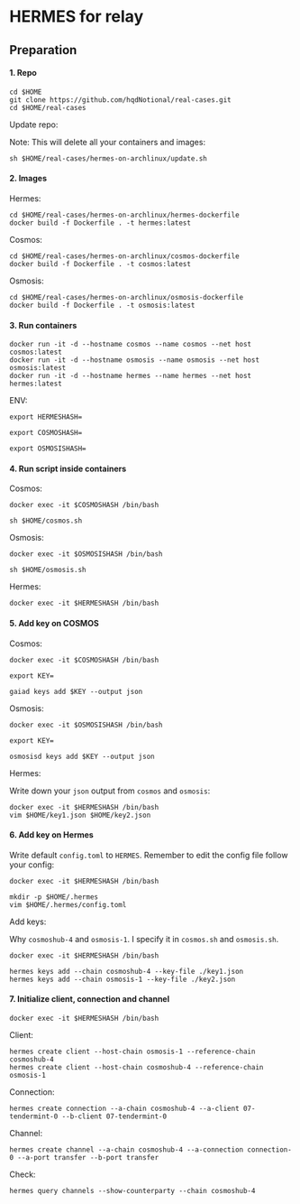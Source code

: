 # HERMES for relay

## Preparation
#### 1. Repo
```
cd $HOME
git clone https://github.com/hqdNotional/real-cases.git
cd $HOME/real-cases
```
Update repo:

Note: This will delete all your containers and images:
```
sh $HOME/real-cases/hermes-on-archlinux/update.sh
```

#### 2. Images
Hermes:
```
cd $HOME/real-cases/hermes-on-archlinux/hermes-dockerfile
docker build -f Dockerfile . -t hermes:latest
```
Cosmos:
```
cd $HOME/real-cases/hermes-on-archlinux/cosmos-dockerfile
docker build -f Dockerfile . -t cosmos:latest
```

Osmosis:
```
cd $HOME/real-cases/hermes-on-archlinux/osmosis-dockerfile
docker build -f Dockerfile . -t osmosis:latest
```

#### 3. Run containers
```
docker run -it -d --hostname cosmos --name cosmos --net host cosmos:latest
docker run -it -d --hostname osmosis --name osmosis --net host osmosis:latest
docker run -it -d --hostname hermes --name hermes --net host hermes:latest
```
ENV:
```
export HERMESHASH=
```
```
export COSMOSHASH=
```
```
export OSMOSISHASH=
```

#### 4. Run script inside containers
Cosmos:
```
docker exec -it $COSMOSHASH /bin/bash
```
```
sh $HOME/cosmos.sh
```
Osmosis:
```
docker exec -it $OSMOSISHASH /bin/bash
```
```
sh $HOME/osmosis.sh
```
Hermes:
```
docker exec -it $HERMESHASH /bin/bash
```
#### 5. Add key on COSMOS
Cosmos:
```
docker exec -it $COSMOSHASH /bin/bash
```
```
export KEY=
```
```
gaiad keys add $KEY --output json
```

Osmosis:
```
docker exec -it $OSMOSISHASH /bin/bash
```
```
export KEY=
```
```
osmosisd keys add $KEY --output json
```

Hermes:

Write down your `json` output from `cosmos` and `osmosis`:
```
docker exec -it $HERMESHASH /bin/bash
vim $HOME/key1.json $HOME/key2.json 
```
#### 6. Add key on Hermes
Write default `config.toml` to `HERMES`. Remember to edit the config file follow your config:

```
docker exec -it $HERMESHASH /bin/bash
```
```
mkdir -p $HOME/.hermes
vim $HOME/.hermes/config.toml
```
Add keys:

Why `cosmoshub-4` and `osmosis-1`. I specify it in `cosmos.sh` and `osmosis.sh`.
```
docker exec -it $HERMESHASH /bin/bash
```
```
hermes keys add --chain cosmoshub-4 --key-file ./key1.json
hermes keys add --chain osmosis-1 --key-file ./key2.json
```
#### 7. Initialize client, connection and channel
```
docker exec -it $HERMESHASH /bin/bash
```
Client:
```
hermes create client --host-chain osmosis-1 --reference-chain cosmoshub-4
hermes create client --host-chain cosmoshub-4 --reference-chain osmosis-1
```
Connection:
```
hermes create connection --a-chain cosmoshub-4 --a-client 07-tendermint-0 --b-client 07-tendermint-0
```
Channel:
```
hermes create channel --a-chain cosmoshub-4 --a-connection connection-0 --a-port transfer --b-port transfer
```
Check:
```
hermes query channels --show-counterparty --chain cosmoshub-4
```
